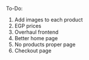 To-Do:
1. Add images to each product
2. EGP prices
3. Overhaul frontend
4. Better home page
5. No products proper page
6. Checkout page
